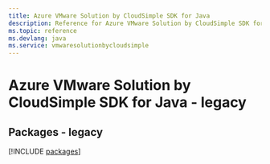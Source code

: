 ```yaml
---
title: Azure VMware Solution by CloudSimple SDK for Java
description: Reference for Azure VMware Solution by CloudSimple SDK for Java
ms.topic: reference
ms.devlang: java
ms.service: vmwaresolutionbycloudsimple
---
```

# Azure VMware Solution by CloudSimple SDK for Java - legacy
## Packages - legacy
[!INCLUDE [packages](vmware-solution-by-cloudsimple-index.md)]

